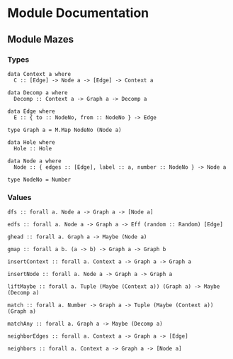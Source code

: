 # Module Documentation

## Module Mazes

### Types

    data Context a where
      C :: [Edge] -> Node a -> [Edge] -> Context a

    data Decomp a where
      Decomp :: Context a -> Graph a -> Decomp a

    data Edge where
      E :: { to :: NodeNo, from :: NodeNo } -> Edge

    type Graph a = M.Map NodeNo (Node a)

    data Hole where
      Hole :: Hole

    data Node a where
      Node :: { edges :: [Edge], label :: a, number :: NodeNo } -> Node a

    type NodeNo = Number


### Values

    dfs :: forall a. Node a -> Graph a -> [Node a]

    edfs :: forall a. Node a -> Graph a -> Eff (random :: Random) [Edge]

    ghead :: forall a. Graph a -> Maybe (Node a)

    gmap :: forall a b. (a -> b) -> Graph a -> Graph b

    insertContext :: forall a. Context a -> Graph a -> Graph a

    insertNode :: forall a. Node a -> Graph a -> Graph a

    liftMaybe :: forall a. Tuple (Maybe (Context a)) (Graph a) -> Maybe (Decomp a)

    match :: forall a. Number -> Graph a -> Tuple (Maybe (Context a)) (Graph a)

    matchAny :: forall a. Graph a -> Maybe (Decomp a)

    neighborEdges :: forall a. Context a -> Graph a -> [Edge]

    neighbors :: forall a. Context a -> Graph a -> [Node a]



